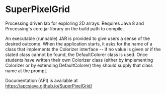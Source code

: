 # SuperPixelGrid
Processing driven lab for exploring 2D arrays.  Requires Java 8 and Processing's core.jar library on the build path to compile.

An executable (runnable) JAR is provided to give users a sense of the desired outcome.  When the application starts, it asks for the name of a class that implements the Colorizer interface -- if no value is given or if the stated class cannot be found, the DefaultColorer class is used.  Once students have written their own Colorizer class (either by implementing Colorizer or by extending DefaultColorer) they should supply that class name at the prompt.

Documentation (API) is available at https://apcsjava.github.io/SuperPixelGrid/
